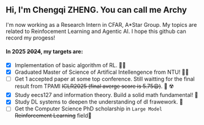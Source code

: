 ## Hi, I'm Chengqi ZHENG. You can call me Archy

I'm now working as a Research Intern in CFAR, A*Star Group. My topics are related to Reinfocement Learning and Agentic AI. I hope this github can record my progess!

#### In 2025 ~~2024~~, my targets are:
- [x] Implementation of basic algorithm of RL. 🧑‍🚒
- [x] Graduated Master of Science of Artifical Intellengence from NTU! 👨‍🎓
- [ ] Get 1 accepted paper at some top conference. Still waitting for the final result from TPAMI ~~ICLR2025 (final averge score is 5.75😩)~~. 🤞 ☢️
- [x] Study eecs127 and information theory. Build a solid math fundamental! 📐
- [x] Study DL systems to deepen the understanding of dl frawework. 🪿
- [ ] Get the Computer Science PhD scholarship in `Large Model` ~~Reinforcement Learning~~ field🥳
